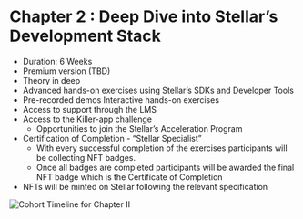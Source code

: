 # Chapter 2 : Deep Dive into Stellar’s Development Stack

* Duration: 6 Weeks&#x20;
* Premium version (TBD)&#x20;
* Theory in deep&#x20;
* Advanced hands-on exercises using Stellar’s SDKs and Developer Tools&#x20;
* Pre-recorded demos Interactive hands-on exercises&#x20;
* Access to support through the LMS&#x20;
* Access to the Killer-app challenge&#x20;
  * Opportunities to join the Stellar’s Acceleration Program&#x20;
* Certification of Completion - “Stellar Specialist”&#x20;
  * With every successful completion of the exercises participants will be collecting NFT badges.&#x20;
  * Once all badges are completed participants will be awarded the final NFT badge which is the Certificate of Completion&#x20;
* NFTs will be minted on Stellar following the relevant specification

![Cohort Timeline for Chapter II](<../../../.gitbook/assets/cohort ch2.png>)
